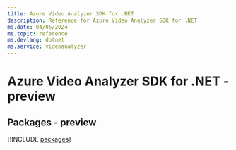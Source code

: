 ```yaml
---
title: Azure Video Analyzer SDK for .NET
description: Reference for Azure Video Analyzer SDK for .NET
ms.date: 04/05/2024
ms.topic: reference
ms.devlang: dotnet
ms.service: videoanalyzer
---
```

# Azure Video Analyzer SDK for .NET - preview
## Packages - preview
[!INCLUDE [packages](video-analyzer-index.md)]